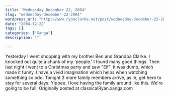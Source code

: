 ```yaml
---
title: "Wednesday December 22, 2004"
slug: "wednesday-december-22-2004"
wordpress_url: "http://www.ryanclarke.net/post/wednesday-december-22-2004/"
date: "2004-12-22"
tags: []
categories: ["Xanga"]
description: ""

---
```


Yesterday I went shopping with my brother Ben and Grandpa Clarke. I knocked out quite a chunk of my 'people.' I found many good things. Then last night I went to a Christmas party and saw "Elf". It was dumb, which made it funny. I have a vivid imagination which helps when watching something so odd. Tonight 3 more family members arrive, as in, get here to stay for several days. Yippee. I love having the family around like this. We're going to be full!
Originally posted at classicalRyan.xanga.com
